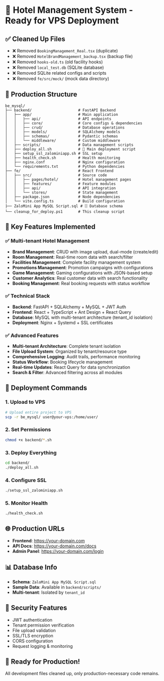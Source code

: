 # 🚀 Hotel Management System - Ready for VPS Deployment

## ✅ Cleaned Up Files
- ❌ Removed `BookingManagement_Real.tsx` (duplicate)
- ❌ Removed `HotelBrandManagement_backup.tsx` (backup file)
- ❌ Removed `hooks-old.ts` (old facility hooks)
- ❌ Removed `local_test.db` (SQLite database)
- ❌ Removed SQLite related configs and scripts
- ❌ Removed `fe/src/mock/` (mock data directory)

## 📁 Production Structure

```
be_mysql/
├── backend/                     # FastAPI Backend
│   ├── app/                     # Main application
│   │   ├── api/                 # API endpoints
│   │   ├── core/                # Core configs & dependencies
│   │   ├── crud/                # Database operations
│   │   ├── models/              # SQLAlchemy models
│   │   ├── schemas/             # Pydantic schemas
│   │   └── middleware/          # Custom middleware
│   ├── scripts/                 # Data management scripts
│   ├── deploy_all.sh            # 🎯 Main deployment script
│   ├── setup_ssl_zalominiapp.sh # SSL setup
│   ├── health_check.sh          # Health monitoring
│   ├── nginx.conf               # Nginx configuration
│   └── requirements.txt         # Python dependencies
├── fe/                          # React Frontend
│   ├── src/                     # Source code
│   │   ├── pages/hotel/         # Hotel management pages
│   │   ├── features/            # Feature modules
│   │   ├── api/                 # API integration
│   │   └── stores/              # State management
│   ├── package.json             # Node dependencies
│   └── vite.config.ts           # Build configuration
├── ZaloMini App MySQL Script.sql # 🗄️ Database schema
└── cleanup_for_deploy.ps1       # This cleanup script
```

## 🎯 Key Features Implemented

### ✅ Multi-tenant Hotel Management
- **Brand Management**: CRUD with image upload, dual-mode (create/edit)
- **Room Management**: Real-time room data with search/filter
- **Facilities Management**: Complete facility management system
- **Promotions Management**: Promotion campaigns with configurations
- **Game Management**: Gaming configurations with JSON-based setup
- **Customer Analytics**: Real customer data with search functionality
- **Booking Management**: Real booking requests with status workflow

### ✅ Technical Stack
- **Backend**: FastAPI + SQLAlchemy + MySQL + JWT Auth
- **Frontend**: React + TypeScript + Ant Design + React Query
- **Database**: MySQL with multi-tenant architecture (tenant_id isolation)
- **Deployment**: Nginx + Systemd + SSL certificates

### ✅ Advanced Features
- **Multi-tenant Architecture**: Complete tenant isolation
- **File Upload System**: Organized by tenant/resource type
- **Comprehensive Logging**: Audit trails, performance monitoring
- **Status Workflow**: Booking lifecycle management
- **Real-time Updates**: React Query for data synchronization
- **Search & Filter**: Advanced filtering across all modules

## 🔧 Deployment Commands

### 1. Upload to VPS
```bash
# Upload entire project to VPS
scp -r be_mysql/ user@your-vps:/home/user/
```

### 2. Set Permissions
```bash
chmod +x backend/*.sh
```

### 3. Deploy Everything
```bash
cd backend/
./deploy_all.sh
```

### 4. Configure SSL
```bash
./setup_ssl_zalominiapp.sh
```

### 5. Monitor Health
```bash
./health_check.sh
```

## 🌐 Production URLs
- **Frontend**: https://your-domain.com
- **API Docs**: https://your-domain.com/docs
- **Admin Panel**: https://your-domain.com/login

## 📊 Database Info
- **Schema**: `ZaloMini App MySQL Script.sql`
- **Sample Data**: Available in `backend/scripts/`
- **Multi-tenant**: Isolated by `tenant_id`

## 🔐 Security Features
- JWT authentication
- Tenant permission verification
- File upload validation
- SSL/TLS encryption
- CORS configuration
- Request logging & monitoring

## 🎉 Ready for Production!
All development files cleaned up, only production-necessary code remains.
